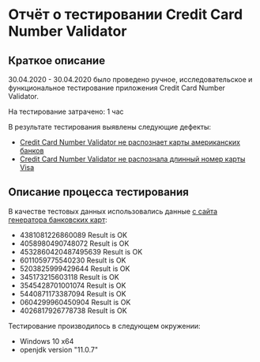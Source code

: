 # Отчёт о тестировании Credit Card Number Validator

## Краткое описание

30.04.2020  - 30.04.2020 было проведено ручное, исследовательское и функциональное тестирование  приложения Credit Card Number Validator.

На тестирование затрачено: 1 час

В результате тестирования выявлены следующие дефекты:
* [Credit Card Number Validator не распознает карты американских банков](https://github.com/Toanio/java-homework1.2/issues/1)
* [Credit Card Number Validator не распознала длинный номер карты Visa](https://github.com/Toanio/java-homework1.2/issues/2)


## Описание процесса тестирования

В качестве тестовых данных использовались данные [c сайта генератора банковских карт](https://www.freeformatter.com/credit-card-number-generator-validator.html):

* 4381081226860089 Result is OK
* 4058980490748072 Result is OK
* 4532860420487495639 Result is OK
* 6011059775540230 Result is OK
* 5203825999429644 Result is OK
* 345173215603118 Result is OK
* 3545428701001074 Result is OK
* 5440871173387094 Result is OK
* 0604299960450904 Result is OK
* 4026817926778738 Result is OK

Тестирование производилось в следующем окружении:
* Windows 10 x64
* openjdk version "11.0.7"

